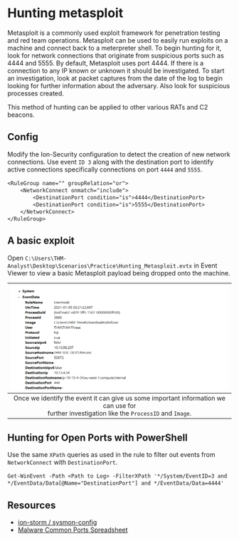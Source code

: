 # Hunting metasploit

Metasploit is a commonly used exploit framework for penetration testing and red team operations. Metasploit can be 
used to easily run exploits on a machine and connect back to a meterpreter shell. To begin hunting for it, look for 
network connections that originate from suspicious ports such as 4444 and 5555. By default, Metasploit uses port 4444. 
If there is a connection to any IP known or unknown it should be investigated. To start an investigation, look at 
packet captures from the date of the log to begin looking for further information about the adversary. Also look for 
suspicious processes created. 

This method of hunting can be applied to other various RATs and C2 beacons.

## Config

Modify the Ion-Security configuration to detect the creation of new network connections. Use event `ID 3` along with 
the destination port to identify active connections specifically connections on port `4444` and `5555`. 

    <RuleGroup name="" groupRelation="or">
        <NetworkConnect onmatch="include">
            <DestinationPort condition="is">4444</DestinationPort>
            <DestinationPort condition="is">5555</DestinationPort>
        </NetworkConnect>
    </RuleGroup>

## A basic exploit

Open `C:\Users\THM-Analyst\Desktop\Scenarios\Practice\Hunting_Metasploit.evtx` in Event Viewer to view a basic 
Metasploit payload being dropped onto the machine.

| ![Sysmon](../../_static/images/sysmon-metasploit.png)
|:--:|
| Once we identify the event it can give us some important information we can use for <br>further investigation like the `ProcessID` and `Image`. |

## Hunting for Open Ports with PowerShell

Use the same `XPath` queries as used 
in the rule to filter out events from `NetworkConnect` with `DestinationPort`. 

    Get-WinEvent -Path <Path to Log> -FilterXPath '*/System/EventID=3 and */EventData/Data[@Name="DestinationPort"] and */EventData/Data=4444'

## Resources

* [ion-storm / sysmon-config](https://github.com/ion-storm/sysmon-config/blob/develop/sysmonconfig-export.xml)
* [Malware Common Ports Spreadsheet](https://docs.google.com/spreadsheets/d/17pSTDNpa0sf6pHeRhusvWG6rThciE8CsXTSlDUAZDyo/edit#gid=0)
